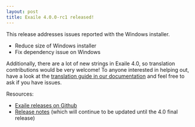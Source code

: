 ```yaml
---
layout: post
title: Exaile 4.0.0-rc1 released!
---
```


This release addresses issues reported with the Windows installer.

* Reduce size of Windows installer
* Fix dependency issue on Windows

Additionally, there are a lot of new strings in Exaile 4.0, so translation
contributions would be very welcome! To anyone interested in helping out, have a
look at the [translation guide in our
documentation](https://exaile.readthedocs.io/en/latest/dev/contributing.html#translating-exaile)
and feel free to ask if you have issues.

Resources:

* [Exaile releases on Github](https://github.com/exaile/exaile/releases)
* [Release notes](https://github.com/exaile/exaile/wiki/Exaile-4.0-release-notes) (which will continue to be updated until the 4.0 final release)
